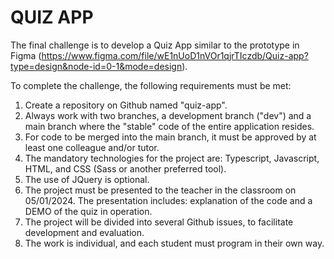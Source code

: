 # QUIZ APP

The final challenge is to develop a Quiz App similar to the prototype in Figma (https://www.figma.com/file/wE1nUoD1nVOr1qjrTIczdb/Quiz-app?type=design&node-id=0-1&mode=design).

To complete the challenge, the following requirements must be met:

1. Create a repository on Github named "quiz-app".
2. Always work with two branches, a development branch ("dev") and a main branch where the "stable" code of the entire application resides.
3. For code to be merged into the main branch, it must be approved by at least one colleague and/or tutor.
4. The mandatory technologies for the project are: Typescript, Javascript, HTML, and CSS (Sass or another preferred tool).
5. The use of JQuery is optional.
6. The project must be presented to the teacher in the classroom on 05/01/2024. The presentation includes: explanation of the code and a DEMO of the quiz in operation.
7. The project will be divided into several Github issues, to facilitate development and evaluation.
8. The work is individual, and each student must program in their own way.
